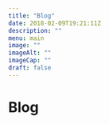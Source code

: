 ```yaml
---
title: "Blog"
date: 2018-02-09T19:21:11Z
description: ""
menu: main
image: ""
imageAlt: ""
imageCap: ""
draft: false
---
```


# Blog

